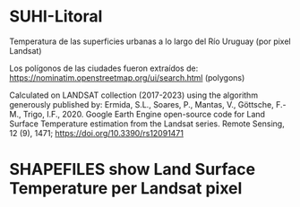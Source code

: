 # SUHI-Litoral
Temperatura de las superficies urbanas a lo largo del Río Uruguay (por pixel Landsat)

Los polígonos de las ciudades fueron extraídos de: https://nominatim.openstreetmap.org/ui/search.html (polygons)

Calculated on LANDSAT collection (2017-2023) using the algorithm generously published by:
Ermida, S.L., Soares, P., Mantas, V., Göttsche, F.-M., Trigo, I.F., 2020. 
    Google Earth Engine open-source code for Land Surface Temperature estimation from the Landsat series.
    Remote Sensing, 12 (9), 1471; https://doi.org/10.3390/rs12091471

# SHAPEFILES show Land Surface Temperature per Landsat pixel
